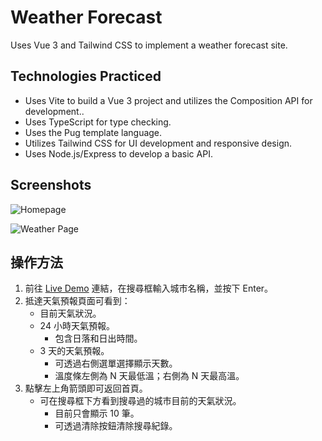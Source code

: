 # Weather Forecast

Uses Vue 3 and Tailwind CSS to implement a weather forecast site.

## Technologies Practiced

- Uses Vite to build a Vue 3 project and utilizes the Composition API for development..
- Uses TypeScript for type checking.
- Uses the Pug template language.
- Utilizes Tailwind CSS for UI development and responsive design.
- Uses Node.js/Express to develop a basic API.

## Screenshots

![Homepage](https://i.imgur.com/iGbq9Zv.png)

![Weather Page](https://i.imgur.com/JN6Anuj.png)


## 操作方法

1. 前往 [Live Demo](https://weather-forecast-opal.vercel.app) 連結，在搜尋框輸入城市名稱，並按下 Enter。
2. 抵達天氣預報頁面可看到：
   - 目前天氣狀況。
   - 24 小時天氣預報。
      - 包含日落和日出時間。
   - 3 天的天氣預報。
      - 可透過右側選單選擇顯示天數。
      - 溫度條左側為 N 天最低溫；右側為 N 天最高溫。
3. 點擊左上角箭頭即可返回首頁。
   - 可在搜尋框下方看到搜尋過的城市目前的天氣狀況。
      - 目前只會顯示 10 筆。
      - 可透過清除按鈕清除搜尋紀錄。
